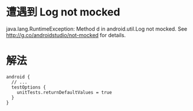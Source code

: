 # 遭遇到 Log not mocked

java.lang.RuntimeException: Method d in android.util.Log not mocked. See http://g.co/androidstudio/not-mocked for details.

# 解法

```
android {
  // ...
  testOptions { 
    unitTests.returnDefaultValues = true
  }
}
```
